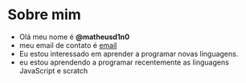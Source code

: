 # Sobre mim
- Olá meu nome é **@matheusd1n0**
- meu email de contato é [email](matheus.monteiro.silva19@escola.pr.gov.br)
- Eu estou interessado em aprender a programar novas linguagens.
- eu estou aprendendo a programar recentemente as linguagens JavaScript e scratch
